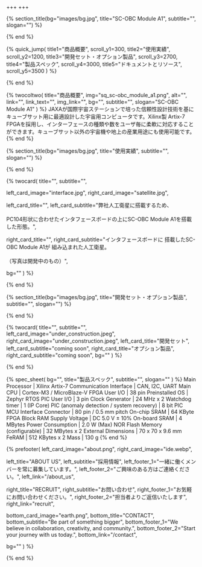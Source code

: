 +++
+++

{% section_title(bg="images/bg.jpg", title="SC-OBC Module A1", subtitle="", slogan="") %}
<!--display element -->
{% end %}

{% quick_jump(
  title1="商品概要", scroll_y1=300,
  title2="使用実績", scroll_y2=1200,
  title3="開発セット・オプション製品", scroll_y3=2700,
  title4="製品スペック", scroll_y4=3000,
  title5="ドキュメントとリソース", scroll_y5=3500
) %}
<!--display element -->
{% end %}


{% twocoltwo(
  title="商品概要",
  img="sq_sc-obc_module_a1.png",
  alt="",
  link="",
  link_text="",
  img_link="",
  bg="",
  subtitle="",
  slogan="SC-OBC Module A1"
) %}
JAXAが国際宇宙ステーションで培った信頼性設計技術を基にキューブサット用に最適設計した宇宙用コンピュータです。Xilinx製 Artix-7 FPGAを採用し、インターフェースの種類や数をユーザ毎に柔軟に対応することができます。キューブサット以外の宇宙機や地上の産業用途にも使用可能です。
{% end %}

{% section_title(bg="images/bg.jpg", title="使用実績", subtitle="", slogan="") %}
<!--display element -->
{% end %}

{% twocard(
  title="",
  subtitle="",
  
  left_card_image="interface.jpg",
  right_card_image="satellite.jpg",
  
  left_card_title="",
  left_card_subtitle="弊社人工衛星に搭載するため、<br> <br> PC104形状に合わせたインタフェースボードの上にSC-OBC Module A1を搭載した形態。",
  
  right_card_title="",
  right_card_subtitle="インタフェースボードに 搭載したSC-OBC Module A1が 組み込まれた人工衛星。<br> <br> （写真は開発中のもの）",
  
  bg=""
) %}
<!--display element -->
{% end %}

{% section_title(bg="images/bg.jpg", title="開発セット・オプション製品", subtitle="", slogan="") %}
<!--display element -->
{% end %}

{% twocard(
  title="",
  subtitle="",
  left_card_image="under_construction.jpeg",
  right_card_image="under_construction.jpeg",
  left_card_title="開発セット",
  left_card_subtitle="coming soon",
  right_card_title="オプション製品",
  right_card_subtitle="coming soon",
  bg=""
) %}
<!--display element -->
{% end %}

{% spec_sheet(
  bg="",
  title="製品スペック",
  subtitle="",
  slogan=""
) %}
Main Processor | Xilinx Artix-7
Communication Interface | CAN, I2C, UART
Main CPU | Cortex-M3 / MicroBlaze-V
FPGA User I/O | 38 pin
Preinstalled OS | Zephyr RTOS
PIC User I/O | 3 pin
Clock Generator | 24 MHz x 2
Watchdog timer | 1 (IP Core)
PIC (anomaly detection / system recovery) | 8 bit PIC MCU
Interface Connector | 80 pin / 0.5 mm pitch
On-chip SRAM | 64 KByte FPGA Block RAM
Supply Voltage | DC 5.0 V ± 10%
On-board SRAM | 4 MBytes
Power Consumption | 2.0 W (Max)
NOR Flash Memory (configurable) | 32 MBytes x 2
External Dimensions | 70 x 70 x 9.6 mm
FeRAM | 512 KBytes x 2
Mass | 130 g
{% end %}

<!--TODO: documents/resources -->

{% prefooter(
  left_card_image="about.png", 
  right_card_image="ide.webp",

  left_title="ABOUT US",
  left_subtitle="採用情報",
  left_footer_1="一緒に働くメンバーを常に募集しています。",
  left_footer_2="ご興味のある方はご連絡ください。",
  left_link="/about_us",

  right_title="RECRUIT",
  right_subtitle="お問い合わせ",
  right_footer_1="お気軽にお問い合わせください。",
  right_footer_2="担当者よりご返信いたします",
  right_link="recruit",

  bottom_card_image="earth.png",
  bottom_title="CONTACT",
  bottom_subtitle="Be part of something bigger",
  bottom_footer_1="We believe in collaboration, creativity, and community.",
  bottom_footer_2="Start your journey with us today.",
  bottom_link="/contact",

  bg=""
) %}
<!--display element -->
{% end %}
